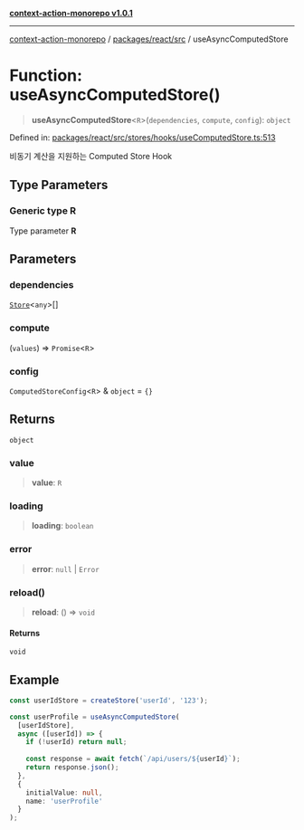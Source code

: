 [**context-action-monorepo v1.0.1**](../../../../README.md)

***

[context-action-monorepo](../../../../README.md) / [packages/react/src](../README.md) / useAsyncComputedStore

# Function: useAsyncComputedStore()

> **useAsyncComputedStore**&lt;`R`&gt;(`dependencies`, `compute`, `config`): `object`

Defined in: [packages/react/src/stores/hooks/useComputedStore.ts:513](https://github.com/mineclover/context-action/blob/2861d61b4b5d930e9e7f5277983455dc296dc859/packages/react/src/stores/hooks/useComputedStore.ts#L513)

비동기 계산을 지원하는 Computed Store Hook

## Type Parameters

### Generic type R

Type parameter **R**

## Parameters

### dependencies

[`Store`](../classes/Store.md)&lt;`any`&gt;[]

### compute

(`values`) => `Promise`&lt;`R`&gt;

### config

`ComputedStoreConfig`&lt;`R`&gt; & `object` = `{}`

## Returns

`object`

### value

> **value**: `R`

### loading

> **loading**: `boolean`

### error

> **error**: `null` \| `Error`

### reload()

> **reload**: () => `void`

#### Returns

`void`

## Example

```typescript
const userIdStore = createStore('userId', '123');

const userProfile = useAsyncComputedStore(
  [userIdStore],
  async ([userId]) => {
    if (!userId) return null;
    
    const response = await fetch(`/api/users/${userId}`);
    return response.json();
  },
  {
    initialValue: null,
    name: 'userProfile'
  }
);
```
